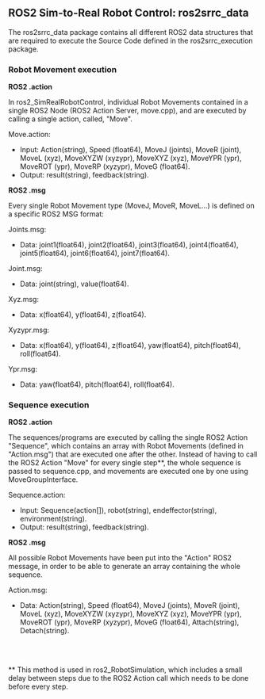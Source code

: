 ## ROS2 Sim-to-Real Robot Control: ros2srrc_data

The ros2srrc_data package contains all different ROS2 data structures that are required to execute the Source Code defined in the ros2srrc_execution package.

### Robot Movement execution

__ROS2 .action__

In ros2_SimRealRobotControl, individual Robot Movements contained in a single ROS2 Node (ROS2 Action Server, move.cpp), and are executed by calling a single action, called, "Move".

Move.action:
* Input: Action(string), Speed (float64), MoveJ (joints), MoveR (joint), MoveL (xyz), MoveXYZW (xyzypr), MoveXYZ (xyz), MoveYPR (ypr), MoveROT (ypr), MoveRP (xyzypr), MoveG (float64).
* Output: result(string), feedback(string).

__ROS2 .msg__

Every single Robot Movement type (MoveJ, MoveR, MoveL...) is defined on a specific ROS2 MSG format:

Joints.msg:
* Data: joint1(float64), joint2(float64), joint3(float64), joint4(float64), joint5(float64), joint6(float64), joint7(float64).

Joint.msg:
* Data: joint(string), value(float64).

Xyz.msg:
* Data: x(float64), y(float64), z(float64).

Xyzypr.msg:
* Data: x(float64), y(float64), z(float64), yaw(float64), pitch(float64), roll(float64).

Ypr.msg:
* Data: yaw(float64), pitch(float64), roll(float64).

### Sequence execution

__ROS2 .action__

The sequences/programs are executed by calling the single ROS2 Action "Sequence", which contains an array with Robot Movements (defined in "Action.msg") that are executed one after the other. Instead of having to call the ROS2 Action "Move" for every single step**, the whole sequence is passed to sequence.cpp, and movements are executed one by one using MoveGroupInterface.

Sequence.action:
* Input: Sequence(action[]), robot(string), endeffector(string), environment(string).
* Output: result(string), feedback(string).

__ROS2 .msg__

All possible Robot Movements have been put into the "Action" ROS2 message, in order to be able to generate an array containing the whole sequence.

Action.msg:
* Data: Action(string), Speed (float64), MoveJ (joints), MoveR (joint), MoveL (xyz), MoveXYZW (xyzypr), MoveXYZ (xyz), MoveYPR (ypr), MoveROT (ypr), MoveRP (xyzypr), MoveG (float64), Attach(string), Detach(string).

</br>
</br>

** This method is used in ros2_RobotSimulation, which includes a small delay between steps due to the ROS2 Action call which needs to be done before every step.




